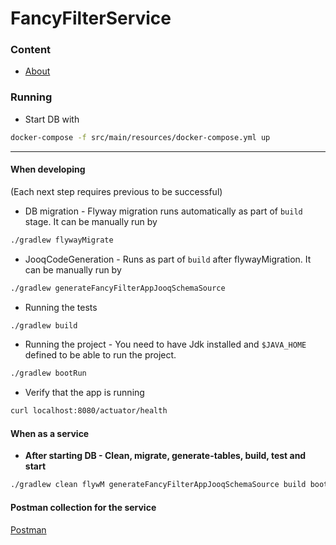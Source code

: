 # FancyFilterService

### Content
* [About](docs/about.md)

### Running
* Start DB with 
```bash
docker-compose -f src/main/resources/docker-compose.yml up
```
___

#### When developing 
(Each next step requires previous to be successful)
* DB migration - Flyway migration runs automatically as part of `build` stage. It can be manually run by
```bash
./gradlew flywayMigrate
```

* JooqCodeGeneration - Runs as part of `build` after flywayMigration. It can be manually run by 
```bash
./gradlew generateFancyFilterAppJooqSchemaSource
```

* Running the tests
```bash
./gradlew build
```

* Running the project - You need to have Jdk installed and `$JAVA_HOME` defined to be able to run the project.
```bash
./gradlew bootRun
```

* Verify that the app is running
```bash
curl localhost:8080/actuator/health
```

#### When as a service
* **After starting DB - Clean, migrate, generate-tables, build, test and start** 
```bash
./gradlew clean flywM generateFancyFilterAppJooqSchemaSource build bootR
```

#### Postman collection for the service
[Postman](./postman)